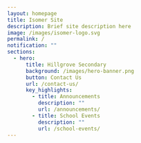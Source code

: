 ```yaml
---
layout: homepage
title: Isomer Site
description: Brief site description here
image: /images/isomer-logo.svg
permalink: /
notification: ""
sections:
  - hero:
      title: Hillgrove Secondary
      background: /images/hero-banner.png
      button: Contact Us
      url: /contact-us/
      key_highlights:
        - title: Announcements
          description: ""
          url: /announcements/
        - title: School Events
          description: ""
          url: /school-events/
---
```

